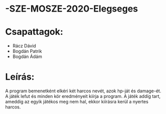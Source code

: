 # -SZE-MOSZE-2020-Elegseges

# Csapattagok: 
- Rácz Dávid
- Bogdán Patrik
- Bogdán Ádám

# Leírás:
A program bemenetként elkéri két harcos nevét, azok hp-ját és damage-ét. A játék lefut és minden kör eredményeit kiírja a program. A játék addíg tart, ameddig az egyik játékos meg nem hal, ekkor kiírásra kerül a nyertes harcos.

